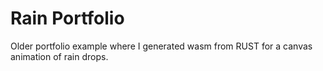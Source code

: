 # Rain Portfolio

Older portfolio example where I generated wasm from RUST for a canvas animation of rain drops.